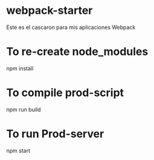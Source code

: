 # webpack-starter
Este es el cascaron para mis aplicaciones Webpack

# To re-create node_modules
npm install

# To compile prod-script
npm run build

# To run Prod-server
npm start